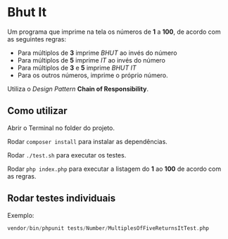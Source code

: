 # Bhut It

Um programa que imprime na tela os números de **1** a **100**, de acordo com as seguintes regras:

- Para múltiplos de **3** imprime *BHUT* ao invés do número
- Para múltiplos de **5** imprime *IT* ao invés do número
- Para múltiplos de **3** e **5** imprime *BHUT IT*
- Para os outros números, imprime o próprio número.

Utiliza o *Design Pattern* **Chain of Responsibility**.

## Como utilizar

Abrir o Terminal no folder do projeto.

Rodar ```composer install``` para instalar as dependências.

Rodar ```./test.sh``` para executar os testes.

Rodar ```php index.php``` para executar a listagem do **1** ao **100** de acordo com as regras.

## Rodar testes individuais

Exemplo:

```php
vendor/bin/phpunit tests/Number/MultiplesOfFiveReturnsItTest.php
```